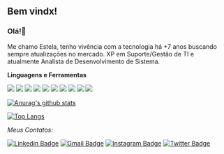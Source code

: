 ## Bem vindx!

### Olá!👋
Me chamo Estela, tenho vivência com a tecnologia há +7 anos buscando sempre atualizações no mercado. XP em Suporte/Gestão de TI e atualmente Analista de Desenvolvimento de Sistema.

**Linguagens e Ferramentas**

<img src="https://img.shields.io/badge/HTML5-f06529?logo=html5&logoColor=white" /> <img src="https://img.shields.io/badge/CSS3-76b8e8?logo=css3&logoColor=white" /> <img src="https://img.shields.io/badge/Java-323330?logo=java&logoColor=red" /> <img src="https://img.shields.io/badge/Javascript-323330?logo=javascript&logoColor=%23F7DF1E" /> <img src="https://img.shields.io/badge/typescript-323330?logo=typescript&logoColor=blue" /> <img src="https://img.shields.io/badge/React-61dafb?logo=react&logoColor=white" /> <img src="https://img.shields.io/badge/Redux-8e44ad?logo=redux&logoColor=white" /> <img src="https://img.shields.io/badge/Node.js-339933?logo=node.js&logoColor=black" /> <img src="https://img.shields.io/badge/Github-323330?logo=github&logoColor=%ffffff" /> <img src="https://img.shields.io/badge/Git-323330?logo=git&logoColor=%ffffff" /> 


[![Anurag's github stats](https://github-readme-stats.vercel.app/api?username=tamagoshii&show_icons=true&hide=stars,issues&theme=radical&count_private=true)](https://github.com/anuraghazra/github-readme-stats)

[![Top Langs](https://github-readme-stats.vercel.app/api/top-langs/?username=tamagoshii&langs_count=8&theme=radical&layout=compact&count_private=true)](https://github.com/anuraghazra/github-readme-stats)

<i>Meus Contatos:</i>
  
   [![Linkedin Badge](https://img.shields.io/badge/-Estela.Martins-blue?style=flat-square&logo=Linkedin&logoColor=white&link=https://www.linkedin.com/in/estelaa-martins/)](https://www.linkedin.com/in/estelaa-martins/) 
   [![Gmail Badge](https://img.shields.io/badge/-Projetos.Estela-c14438?style=flat-square&logo=Gmail&logoColor=white&link=mailto:projetos.estelamartins@gmail.com)](mailto:projetos.estelamartins@gmail.com)
   [![Instagram Badge](https://img.shields.io/badge/-taamagotchii-purple?style=flat&logo=instagram&logoColor=white&link=https://www.instagram.com/taamagotchii/)](https://www.instagram.com/taamagotchii/) 
   [![Twitter Badge](https://img.shields.io/badge/-tamagoshii0-036be4?style=flat&logo=Twitter&logoColor=white&link=https://twitter.com/tamagoshii0)](https://twitter.com/tamagoshii0)
